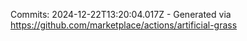 Commits: 2024-12-22T13:20:04.017Z - Generated via https://github.com/marketplace/actions/artificial-grass
<br>

